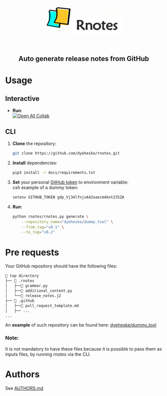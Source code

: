 <p align="center">
<img src="./docs/images/logo.png" width=250 height=100/>
</p>
<br>
<h2 align="center">Auto generate release notes from GitHub</h2>

# Usage
## Interactive
* **Run**:  
  [![Open All Collab](https://colab.research.google.com/assets/colab-badge.svg)](https://colab.research.google.com/github/dyeheske/rnotes/blob/master/docs/rnotes.ipynb)

## CLI
  1. **Clone** the repository:
      ```bash
      git clone https://github.com/dyeheske/rnotes.git
      ```
  2. **Install** dependencies:
      ```bash
      pip3 install -r docs/requirements.txt
      ```
  3. **Set** your personal [GitHub token](https://docs.github.com/en/enterprise-server@3.4/authentication/keeping-your-account-and-data-secure/creating-a-personal-access-token) to environment variable:<br>
      *csh* example of a dummy token:
      ```bash
      setenv GITHUB_TOKEN gdp_Vj34lfnjvA42oaocm4knt235ZA
      ```
  4. **Run**:
      ```bash
      python rnotes/rnotes.py generate \
          --repository_name="dyeheske/dummy_tool" \
          --from_tag="v0.1" \
          --to_tag="v0.2"
      ```

# Pre requests
Your GitHub repository should have the following files:
```text
📁 top directory
├── 📁 .rnotes
│   ├──📄 grammar.py
│   ├──📄 additional_content.py
│   └──📄 release_notes.j2
├── 📁 .github
│   ├──📄 pull_request_template.md
│   ├── ...
...
```
An **example** of such repository can be found here: [dyeheske/dummy_tool](https://github.com/dyeheske/dummy_tool)

### Note:<br>
It is not mandatory to have these files because it is possible to pass them as inputs files, by running *rnotes* via the CLI.

# Authors
See [AUTHORS.md](https://github.com/dyeheske/rnotes/blob/master/AUTHORS.md)
